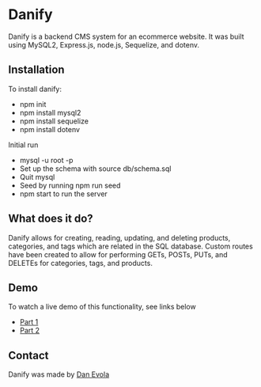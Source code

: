 # Danify

Danify is a backend CMS system for an ecommerce website. It was built using MySQL2, Express.js, node.js, Sequelize, and dotenv.

## Installation

To install danify:

- npm init
- npm install mysql2
- npm install sequelize
- npm install dotenv

Initial run
- mysql -u root -p
- Set up the schema with source db/schema.sql
- Quit mysql
- Seed by running npm run seed
- npm start to run the server

## What does it do?
Danify allows for creating, reading, updating, and deleting products, categories, and tags which are related in the SQL database. Custom routes have been created to allow for performing GETs, POSTs, PUTs, and DELETEs for categories, tags, and products. 

## Demo
To watch a live demo of this functionality, see links below
- [Part 1](https://drive.google.com/file/d/1Az5v7rBmBM4_2YwyhzXm20CLkoPG-mjv/view)
- [Part 2](https://drive.google.com/file/d/1Cm_iT75NTK7_U_X0OFp1Ej4xIoCXhPB7/view)

## Contact

Danify was made by [Dan Evola](https://dmevola.github.io/portfolio)
